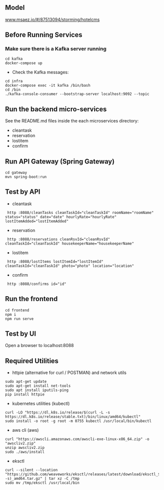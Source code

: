 # 

## Model
www.msaez.io/#/87513094/storming/hotelcms

## Before Running Services
### Make sure there is a Kafka server running
```
cd kafka
docker-compose up
```
- Check the Kafka messages:
```
cd infra
docker-compose exec -it kafka /bin/bash
cd /bin
./kafka-console-consumer --bootstrap-server localhost:9092 --topic
```

## Run the backend micro-services
See the README.md files inside the each microservices directory:

- cleantask
- reservation
- lostitem
- confirm


## Run API Gateway (Spring Gateway)
```
cd gateway
mvn spring-boot:run
```

## Test by API
- cleantask
```
 http :8088/cleanTasks cleanTaskId="cleanTaskId" roomName="roomName" status="status" date="date" hourlyRate="hourlyRate" lostItemAdded="lostItemAdded" 
```
- reservation
```
 http :8088/reservations cleanRsvId="cleanRsvId" cleanTaskId="cleanTaskId" housekeeperName="housekeeperName" 
```
- lostitem
```
 http :8088/lostItems lostItemId="lostItemId" cleanTaskId="cleanTaskId" photo="photo" location="location" 
```
- confirm
```
 http :8088/confirms id="id" 
```


## Run the frontend
```
cd frontend
npm i
npm run serve
```

## Test by UI
Open a browser to localhost:8088

## Required Utilities

- httpie (alternative for curl / POSTMAN) and network utils
```
sudo apt-get update
sudo apt-get install net-tools
sudo apt install iputils-ping
pip install httpie
```

- kubernetes utilities (kubectl)
```
curl -LO "https://dl.k8s.io/release/$(curl -L -s https://dl.k8s.io/release/stable.txt)/bin/linux/amd64/kubectl"
sudo install -o root -g root -m 0755 kubectl /usr/local/bin/kubectl
```

- aws cli (aws)
```
curl "https://awscli.amazonaws.com/awscli-exe-linux-x86_64.zip" -o "awscliv2.zip"
unzip awscliv2.zip
sudo ./aws/install
```

- eksctl 
```
curl --silent --location "https://github.com/weaveworks/eksctl/releases/latest/download/eksctl_$(uname -s)_amd64.tar.gz" | tar xz -C /tmp
sudo mv /tmp/eksctl /usr/local/bin
```

